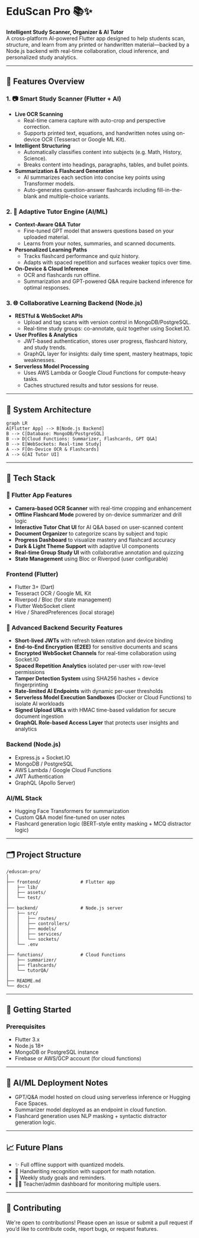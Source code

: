 # EduScan Pro 📚✨  
**Intelligent Study Scanner, Organizer & AI Tutor**  
A cross-platform AI-powered Flutter app designed to help students scan, structure, and learn from any printed or handwritten material—backed by a Node.js backend with real-time collaboration, cloud inference, and personalized study analytics.

---

## 🚀 Features Overview

### 1. 📷 Smart Study Scanner (Flutter + AI)
- **Live OCR Scanning**
  - Real-time camera capture with auto-crop and perspective correction.
  - Supports printed text, equations, and handwritten notes using on-device OCR (Tesseract or Google ML Kit).
- **Intelligent Structuring**
  - Automatically classifies content into subjects (e.g. Math, History, Science).
  - Breaks content into headings, paragraphs, tables, and bullet points.
- **Summarization & Flashcard Generation**
  - AI summarizes each section into concise key points using Transformer models.
  - Auto-generates question-answer flashcards including fill-in-the-blank and multiple-choice variants.

### 2. 🧠 Adaptive Tutor Engine (AI/ML)
- **Context-Aware Q&A Tutor**
  - Fine-tuned GPT model that answers questions based on your uploaded material.
  - Learns from your notes, summaries, and scanned documents.
- **Personalized Learning Paths**
  - Tracks flashcard performance and quiz history.
  - Adapts with spaced repetition and surfaces weaker topics over time.
- **On-Device & Cloud Inference**
  - OCR and flashcards run offline.
  - Summarization and GPT-powered Q&A require backend inference for optimal responses.

### 3. 🌐 Collaborative Learning Backend (Node.js)
- **RESTful & WebSocket APIs**
  - Upload and tag scans with version control in MongoDB/PostgreSQL.
  - Real-time study groups: co-annotate, quiz together using Socket.IO.
- **User Profiles & Analytics**
  - JWT-based authentication, stores user progress, flashcard history, and study trends.
  - GraphQL layer for insights: daily time spent, mastery heatmaps, topic weaknesses.
- **Serverless Model Processing**
  - Uses AWS Lambda or Google Cloud Functions for compute-heavy tasks.
  - Caches structured results and tutor sessions for reuse.

---

## 🧩 System Architecture

```mermaid
graph LR
A[Flutter App] --> B[Node.js Backend]
B --> C[Database: MongoDB/PostgreSQL]
B --> D[Cloud Functions: Summarizer, Flashcards, GPT Q&A]
B --> E[WebSockets: Real-time Study]
A --> F[On-Device OCR & Flashcards]
A --> G[AI Tutor UI]
```

---

## 🔧 Tech Stack


### 🎯 Flutter App Features

- **Camera-based OCR Scanner** with real-time cropping and enhancement
- **Offline Flashcard Mode** powered by on-device summarizer and drill logic
- **Interactive Tutor Chat UI** for AI Q&A based on user-scanned content
- **Document Organizer** to categorize scans by subject and topic
- **Progress Dashboard** to visualize mastery and flashcard accuracy
- **Dark & Light Theme Support** with adaptive UI components
- **Real-time Group Study UI** with collaborative annotation and quizzing
- **State Management** using Bloc or Riverpod (user configurable)


### Frontend (Flutter)
- Flutter 3+ (Dart)
- Tesseract OCR / Google ML Kit
- Riverpod / Bloc (for state management)
- Flutter WebSocket client
- Hive / SharedPreferences (local storage)


### 🔐 Advanced Backend Security Features

- **Short-lived JWTs** with refresh token rotation and device binding
- **End-to-End Encryption (E2EE)** for sensitive documents and scans
- **Encrypted WebSocket Channels** for real-time collaboration using Socket.IO
- **Spaced Repetition Analytics** isolated per-user with row-level permissions
- **Tamper Detection System** using SHA256 hashes + device fingerprinting
- **Rate-limited AI Endpoints** with dynamic per-user thresholds
- **Serverless Model Execution Sandboxes** (Docker or Cloud Functions) to isolate AI workloads
- **Signed Upload URLs** with HMAC time-based validation for secure document ingestion
- **GraphQL Role-based Access Layer** that protects user insights and analytics


### Backend (Node.js)
- Express.js + Socket.IO
- MongoDB / PostgreSQL
- AWS Lambda / Google Cloud Functions
- JWT Authentication
- GraphQL (Apollo Server)

### AI/ML Stack
- Hugging Face Transformers for summarization
- Custom Q&A model fine-tuned on user notes
- Flashcard generation logic (BERT-style entity masking + MCQ distractor logic)

---

## 🗂️ Project Structure

```
/eduscan-pro/
│
├── frontend/               # Flutter app
│   ├── lib/
│   ├── assets/
│   └── test/
│
├── backend/                # Node.js server
│   ├── src/
│   │   ├── routes/
│   │   ├── controllers/
│   │   ├── models/
│   │   ├── services/
│   │   └── sockets/
│   └── .env
│
├── functions/              # Cloud Functions
│   ├── summarizer/
│   ├── flashcards/
│   └── tutorQA/
│
├── README.md
└── docs/
```

---

## 🧪 Getting Started

### Prerequisites

- Flutter 3.x
- Node.js 18+
- MongoDB or PostgreSQL instance
- Firebase or AWS/GCP account (for cloud functions)

---

## 🧠 AI/ML Deployment Notes

- GPT/Q&A model hosted on cloud using serverless inference or Hugging Face Spaces.
- Summarizer model deployed as an endpoint in cloud function.
- Flashcard generation uses NLP masking + syntactic distractor generation logic.

---

## 📈 Future Plans

- ✨ Full offline support with quantized models.
- 📝 Handwriting recognition with support for math notation.
- 📅 Weekly study goals and reminders.
- 🧑‍🏫 Teacher/admin dashboard for monitoring multiple users.

---

## 🤝 Contributing

We're open to contributions! Please open an issue or submit a pull request if you’d like to contribute code, report bugs, or request features.

